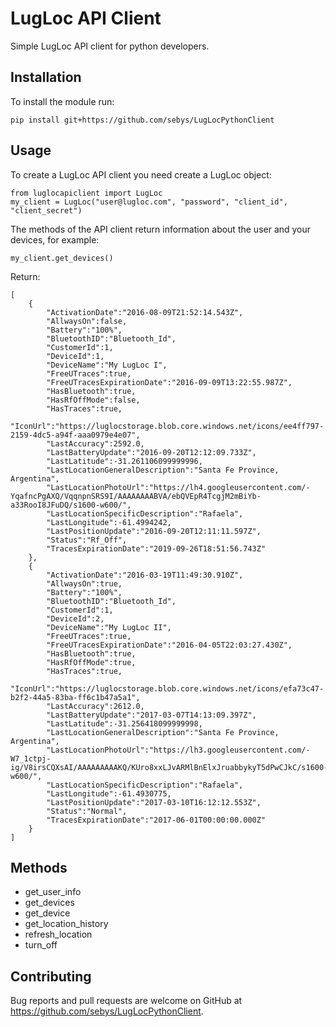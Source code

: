 # LugLoc API Client

Simple LugLoc API client for python developers.

## Installation

To install the module run:

    pip install git+https://github.com/sebys/LugLocPythonClient

## Usage

To create a LugLoc API client you need create a LugLoc object:

    from luglocapiclient import LugLoc
    my_client = LugLoc("user@lugloc.com", "password", "client_id", "client_secret")

The methods of the API client return information about the user and your devices, for example:

    my_client.get_devices()

Return:

    [
        {
            "ActivationDate":"2016-08-09T21:52:14.543Z",
            "AllwaysOn":false,
            "Battery":"100%",
            "BluetoothID":"Bluetooth_Id",
            "CustomerId":1,
            "DeviceId":1,
            "DeviceName":"My LugLoc I",
            "FreeUTraces":true,
            "FreeUTracesExpirationDate":"2016-09-09T13:22:55.987Z",
            "HasBluetooth":true,
            "HasRfOffMode":false,
            "HasTraces":true,
            "IconUrl":"https://luglocstorage.blob.core.windows.net/icons/ee4ff797-2159-4dc5-a94f-aaa0979e4e07",
            "LastAccuracy":2592.0,
            "LastBatteryUpdate":"2016-09-20T12:12:09.733Z",
            "LastLatitude":-31.261106099999996,
            "LastLocationGeneralDescription":"Santa Fe Province, Argentina",
            "LastLocationPhotoUrl":"https://lh4.googleusercontent.com/-YqafncPgAXQ/VqqnpnSRS9I/AAAAAAAABVA/ebQVEpR4TcgjM2mBiYb-a33RooI8JFuDQ/s1600-w600/",
            "LastLocationSpecificDescription":"Rafaela",
            "LastLongitude":-61.4994242,
            "LastPositionUpdate":"2016-09-20T12:11:11.597Z",
            "Status":"Rf_Off",
            "TracesExpirationDate":"2019-09-26T18:51:56.743Z"
        },
        {
            "ActivationDate":"2016-03-19T11:49:30.910Z",
            "AllwaysOn":true,
            "Battery":"100%",
            "BluetoothID":"Bluetooth_Id",
            "CustomerId":1,
            "DeviceId":2,
            "DeviceName":"My LugLoc II",
            "FreeUTraces":true,
            "FreeUTracesExpirationDate":"2016-04-05T22:03:27.430Z",
            "HasBluetooth":true,
            "HasRfOffMode":true,
            "HasTraces":true,
            "IconUrl":"https://luglocstorage.blob.core.windows.net/icons/efa73c47-b2f2-44a5-83ba-ff6c1b47a5a1",
            "LastAccuracy":2612.0,
            "LastBatteryUpdate":"2017-03-07T14:13:09.397Z",
            "LastLatitude":-31.256418099999998,
            "LastLocationGeneralDescription":"Santa Fe Province, Argentina",
            "LastLocationPhotoUrl":"https://lh3.googleusercontent.com/-W7_1ctpj-ig/V8irsCQXsAI/AAAAAAAAAKQ/KUro8xxLJvARMlBnElxJruabbykyT5dPwCJkC/s1600-w600/",
            "LastLocationSpecificDescription":"Rafaela",
            "LastLongitude":-61.4930775,
            "LastPositionUpdate":"2017-03-10T16:12:12.553Z",
            "Status":"Normal",
            "TracesExpirationDate":"2017-06-01T00:00:00.000Z"
        }
    ]

## Methods

* get_user_info
* get_devices
* get_device
* get_location_history
* refresh_location
* turn_off

## Contributing

Bug reports and pull requests are welcome on GitHub at https://github.com/sebys/LugLocPythonClient.